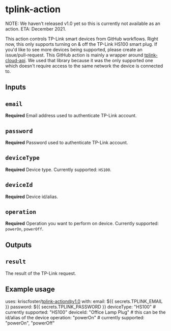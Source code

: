 # tplink-action

NOTE: We haven't released v1.0 yet so this is currently not available as an action. ETA: December 2021.

This action controls TP-Link smart devices from GitHub workflows. Right now, this only supports turning on & off the TP-Link HS100 smart plug. If you'd like to see more devices being supported, please create an issue/pull-request. This GitHub action is mainly a wrapper around [tplink-cloud-api](https://www.npmjs.com/package/tplink-cloud-api). We used that library because it was the only supported one which doesn't require access to the same network the device is connected to.

## Inputs

## `email`

**Required** Email address used to authenticate TP-Link account.

## `password`

**Required** Password used to authenticate TP-Link account.

## `deviceType`

**Required** Device type. Currently supported: `HS100`.

## `deviceId`

**Required** Device id/alias.

## `operation`

**Required** Operation you want to perform on device. Currently supported: `powerOn`, `powerOff`.

## Outputs

## `result`

The result of the TP-Link request.

## Example usage

uses: kriscfoster/tplink-action@v1.0
with:
  email: ${{ secrets.TPLINK_EMAIL }}
  password: ${{ secrets.TPLINK_PASSWORD }}
  deviceType: "HS100" # currently supported: "HS100"
  deviceId: "Office Lamp Plug" # this can be the id/alias of the device
  operation: "powerOn" # currently supported: "powerOn", "powerOff"
